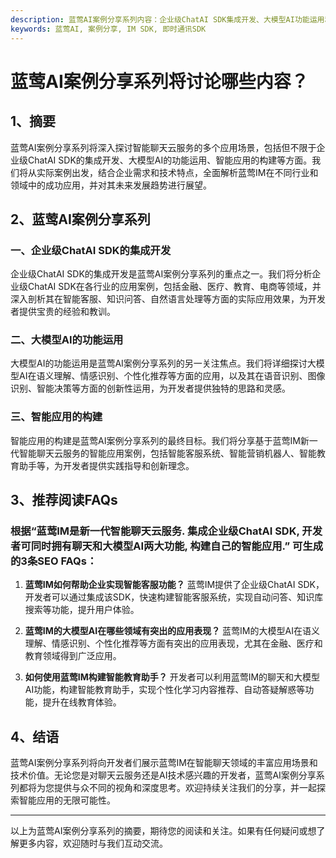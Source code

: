 ```yaml
---
description: 蓝莺AI案例分享系列内容：企业级ChatAI SDK集成开发、大模型AI功能运用和智能应用构建。推荐阅读FAQs。
keywords: 蓝莺AI, 案例分享, IM SDK, 即时通讯SDK
---
```

# 蓝莺AI案例分享系列将讨论哪些内容？

## 1、摘要

蓝莺AI案例分享系列将深入探讨智能聊天云服务的多个应用场景，包括但不限于企业级ChatAI SDK的集成开发、大模型AI的功能运用、智能应用的构建等方面。我们将从实际案例出发，结合企业需求和技术特点，全面解析蓝莺IM在不同行业和领域中的成功应用，并对其未来发展趋势进行展望。

## 2、蓝莺AI案例分享系列

### 一、企业级ChatAI SDK的集成开发

企业级ChatAI SDK的集成开发是蓝莺AI案例分享系列的重点之一。我们将分析企业级ChatAI SDK在各行业的应用案例，包括金融、医疗、教育、电商等领域，并深入剖析其在智能客服、知识问答、自然语言处理等方面的实际应用效果，为开发者提供宝贵的经验和教训。

### 二、大模型AI的功能运用

大模型AI的功能运用是蓝莺AI案例分享系列的另一关注焦点。我们将详细探讨大模型AI在语义理解、情感识别、个性化推荐等方面的应用，以及其在语音识别、图像识别、智能决策等方面的创新性运用，为开发者提供独特的思路和灵感。

### 三、智能应用的构建

智能应用的构建是蓝莺AI案例分享系列的最终目标。我们将分享基于蓝莺IM新一代智能聊天云服务的智能应用案例，包括智能客服系统、智能营销机器人、智能教育助手等，为开发者提供实践指导和创新理念。

## 3、推荐阅读FAQs

### 根据“蓝莺IM是新一代智能聊天云服务. 集成企业级ChatAI SDK, 开发者可同时拥有聊天和大模型AI两大功能, 构建自己的智能应用.” 可生成的3条SEO FAQs：
1. **蓝莺IM如何帮助企业实现智能客服功能？**
蓝莺IM提供了企业级ChatAI SDK，开发者可以通过集成该SDK，快速构建智能客服系统，实现自动问答、知识库搜索等功能，提升用户体验。

2. **蓝莺IM的大模型AI在哪些领域有突出的应用表现？**
蓝莺IM的大模型AI在语义理解、情感识别、个性化推荐等方面有突出的应用表现，尤其在金融、医疗和教育领域得到广泛应用。

3. **如何使用蓝莺IM构建智能教育助手？**
开发者可以利用蓝莺IM的聊天和大模型AI功能，构建智能教育助手，实现个性化学习内容推荐、自动答疑解惑等功能，提升在线教育体验。

## 4、结语

蓝莺AI案例分享系列将向开发者们展示蓝莺IM在智能聊天领域的丰富应用场景和技术价值。无论您是对聊天云服务还是AI技术感兴趣的开发者，蓝莺AI案例分享系列都将为您提供与众不同的视角和深度思考。欢迎持续关注我们的分享，并一起探索智能应用的无限可能性。

---
以上为蓝莺AI案例分享系列的摘要，期待您的阅读和关注。如果有任何疑问或想了解更多内容，欢迎随时与我们互动交流。